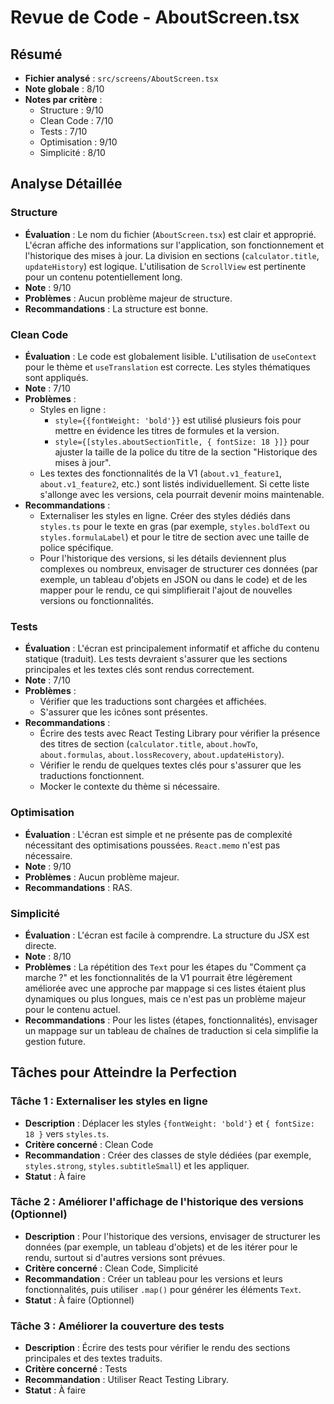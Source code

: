 # Revue de Code - AboutScreen.tsx

## Résumé
- **Fichier analysé** : `src/screens/AboutScreen.tsx`
- **Note globale** : 8/10
- **Notes par critère** :
  - Structure : 9/10
  - Clean Code : 7/10
  - Tests : 7/10
  - Optimisation : 9/10
  - Simplicité : 8/10

## Analyse Détaillée
### Structure
- **Évaluation** : Le nom du fichier (`AboutScreen.tsx`) est clair et approprié. L'écran affiche des informations sur l'application, son fonctionnement et l'historique des mises à jour. La division en sections (`calculator.title`, `updateHistory`) est logique. L'utilisation de `ScrollView` est pertinente pour un contenu potentiellement long.
- **Note** : 9/10
- **Problèmes** : Aucun problème majeur de structure.
- **Recommandations** : La structure est bonne.

### Clean Code
- **Évaluation** : Le code est globalement lisible. L'utilisation de `useContext` pour le thème et `useTranslation` est correcte. Les styles thématiques sont appliqués.
- **Note** : 7/10
- **Problèmes** :
    - Styles en ligne :
        - `style={{fontWeight: 'bold'}}` est utilisé plusieurs fois pour mettre en évidence les titres de formules et la version.
        - `style={[styles.aboutSectionTitle, { fontSize: 18 }]}` pour ajuster la taille de la police du titre de la section "Historique des mises à jour".
    - Les textes des fonctionnalités de la V1 (`about.v1_feature1`, `about.v1_feature2`, etc.) sont listés individuellement. Si cette liste s'allonge avec les versions, cela pourrait devenir moins maintenable.
- **Recommandations** :
    - Externaliser les styles en ligne. Créer des styles dédiés dans `styles.ts` pour le texte en gras (par exemple, `styles.boldText` ou `styles.formulaLabel`) et pour le titre de section avec une taille de police spécifique.
    - Pour l'historique des versions, si les détails deviennent plus complexes ou nombreux, envisager de structurer ces données (par exemple, un tableau d'objets en JSON ou dans le code) et de les mapper pour le rendu, ce qui simplifierait l'ajout de nouvelles versions ou fonctionnalités.

### Tests
- **Évaluation** : L'écran est principalement informatif et affiche du contenu statique (traduit). Les tests devraient s'assurer que les sections principales et les textes clés sont rendus correctement.
- **Note** : 7/10
- **Problèmes** :
    - Vérifier que les traductions sont chargées et affichées.
    - S'assurer que les icônes sont présentes.
- **Recommandations** :
    - Écrire des tests avec React Testing Library pour vérifier la présence des titres de section (`calculator.title`, `about.howTo`, `about.formulas`, `about.lossRecovery`, `about.updateHistory`).
    - Vérifier le rendu de quelques textes clés pour s'assurer que les traductions fonctionnent.
    - Mocker le contexte du thème si nécessaire.

### Optimisation
- **Évaluation** : L'écran est simple et ne présente pas de complexité nécessitant des optimisations poussées. `React.memo` n'est pas nécessaire.
- **Note** : 9/10
- **Problèmes** : Aucun problème majeur.
- **Recommandations** : RAS.

### Simplicité
- **Évaluation** : L'écran est facile à comprendre. La structure du JSX est directe.
- **Note** : 8/10
- **Problèmes** : La répétition des `Text` pour les étapes du "Comment ça marche ?" et les fonctionnalités de la V1 pourrait être légèrement améliorée avec une approche par mappage si ces listes étaient plus dynamiques ou plus longues, mais ce n'est pas un problème majeur pour le contenu actuel.
- **Recommandations** : Pour les listes (étapes, fonctionnalités), envisager un mappage sur un tableau de chaînes de traduction si cela simplifie la gestion future.

## Tâches pour Atteindre la Perfection
### Tâche 1 : Externaliser les styles en ligne
- **Description** : Déplacer les styles `{fontWeight: 'bold'}` et `{ fontSize: 18 }` vers `styles.ts`.
- **Critère concerné** : Clean Code
- **Recommandation** : Créer des classes de style dédiées (par exemple, `styles.strong`, `styles.subtitleSmall`) et les appliquer.
- **Statut** : À faire

### Tâche 2 : Améliorer l'affichage de l'historique des versions (Optionnel)
- **Description** : Pour l'historique des versions, envisager de structurer les données (par exemple, un tableau d'objets) et de les itérer pour le rendu, surtout si d'autres versions sont prévues.
- **Critère concerné** : Clean Code, Simplicité
- **Recommandation** : Créer un tableau pour les versions et leurs fonctionnalités, puis utiliser `.map()` pour générer les éléments `Text`.
- **Statut** : À faire (Optionnel)

### Tâche 3 : Améliorer la couverture des tests
- **Description** : Écrire des tests pour vérifier le rendu des sections principales et des textes traduits.
- **Critère concerné** : Tests
- **Recommandation** : Utiliser React Testing Library.
- **Statut** : À faire 